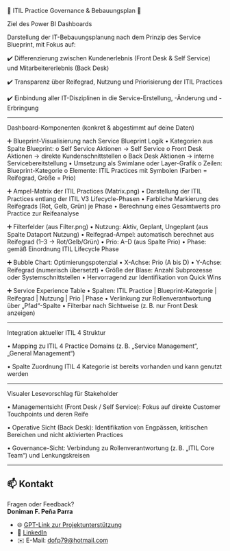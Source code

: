 🔷 ITIL Practice Governance & Bebauungsplan 🔷

 Ziel des Power BI Dashboards

Darstellung der IT-Bebauungsplanung nach dem Prinzip des Service Blueprint, mit Fokus auf:

✔️	Differenzierung zwischen Kundenerlebnis (Front Desk & Self Service) und Mitarbeitererlebnis (Back Desk)

✔️	Transparenz über Reifegrad, Nutzung und Priorisierung der ITIL Practices

✔️	Einbindung aller IT-Disziplinen in die Service-Erstellung, -Änderung und -Erbringung
________________________________________
Dashboard-Komponenten (konkret & abgestimmt auf deine Daten)

➕ Blueprint-Visualisierung nach Service Blueprint Logik
•	Kategorien aus Spalte Blueprint:
o	Self Service Aktionen → Self Service
o	Front Desk Aktionen → direkte Kundenschnittstellen
o	Back Desk Aktionen → interne Servicebereitstellung
•	Umsetzung als Swimlane oder Layer-Grafik
o	Zeilen: Blueprint-Kategorie
o	Elemente: ITIL Practices mit Symbolen (Farben = Reifegrad, Größe = Prio)

➕ Ampel-Matrix der ITIL Practices (Matrix.png)
•	Darstellung der ITIL Practices entlang der ITIL V3 Lifecycle-Phasen
•	Farbliche Markierung des Reifegrads (Rot, Gelb, Grün) je Phase
•	Berechnung eines Gesamtwerts pro Practice zur Reifeanalyse

➕ Filterfelder (aus Filter.png)
•	Nutzung: Aktiv, Geplant, Ungeplant (aus Spalte Dataport Nutzung)
•	Reifegrad-Ampel: automatisch berechnet aus Reifegrad (1–3 → Rot/Gelb/Grün)
•	Prio: A–D (aus Spalte Prio)
•	Phase: gemäß Einordnung ITIL Lifecycle Phase

➕ Bubble Chart: Optimierungspotenzial
•	X-Achse: Prio (A bis D)
•	Y-Achse: Reifegrad (numerisch übersetzt)
•	Größe der Blase: Anzahl Subprozesse oder Systemschnittstellen
•	Hervorragend zur Identifikation von Quick Wins

➕ Service Experience Table
•	Spalten: ITIL Practice | Blueprint-Kategorie | Reifegrad | Nutzung | Prio | Phase
•	Verlinkung zur Rollenverantwortung über „Pfad“-Spalte
•	Filterbar nach Sichtweise (z. B. nur Front Desk anzeigen)
________________________________________
Integration aktueller ITIL 4 Struktur 

•	Mapping zu ITIL 4 Practice Domains (z. B. „Service Management“, „General Management“)

•	Spalte Zuordnung ITIL 4 Kategorie ist bereits vorhanden und kann genutzt werden
________________________________________
Visualer Lesevorschlag für Stakeholder

•	Managementsicht (Front Desk / Self Service): Fokus auf direkte Customer Touchpoints und deren Reife

•	Operative Sicht (Back Desk): Identifikation von Engpässen, kritischen Bereichen und nicht aktivierten Practices

•	Governance-Sicht: Verbindung zu Rollenverantwortung (z. B. „ITIL Core Team“) und Lenkungskreisen

________________________________________
## 📫 Kontakt

Fragen oder Feedback?  
**Doniman F. Peña Parra**

- 🌐 [GPT-Link zur Projektunterstützung](https://chatgpt.com/g/g-68150f83fda081919d979c8418039ee5-dashboard-design)  
- 🔗 [LinkedIn](https://www.linkedin.com/in/doniman-francisco-pe%C3%B1a-parra-609263232/)  
- ✉️ E-Mail: [dofp79@hotmail.com](mailto:dofp79@hotmail.com)
